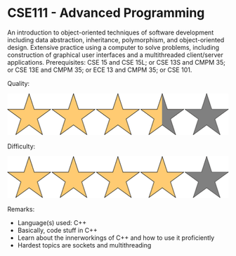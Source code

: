 # CSE111 - Advanced Programming

An introduction to object-oriented techniques of software development including data abstraction, inheritance, polymorphism, and object-oriented design. Extensive practice using a computer to solve problems, including construction of graphical user interfaces and a multithreaded client/server applications. Prerequisites: CSE 15 and CSE 15L; or CSE 13S and CMPM 35; or CSE 13E and CMPM 35; or ECE 13 and CMPM 35; or CSE 101.

Quality:

![](../Media/3_5star.png)

Difficulty:

![](../Media/4star.png)

Remarks:

- Language(s) used: C++
- Basically, code stuff in C++
- Learn about the innerworkings of C++ and how to use it proficiently
- Hardest topics are sockets and multithreading
